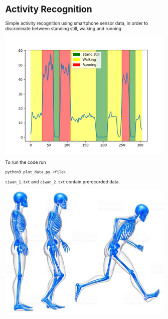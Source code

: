 # Activity Recognition
Simple activity recognition using smartphone sensor data, in order to discriminate between standing still, walking and running

![image](https://github.com/roym899/activity_recognition/blob/master/result1.png)

To run the code run
```bash
python3 plot_data.py <file>
```
`ciwan_1.txt` and `ciwan_2.txt` contain prerecorded data.

![image](https://github.com/roym899/activity_recognition/blob/master/picture1.jpg)
